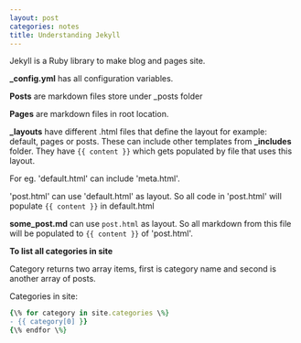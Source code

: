 ```yaml
---
layout: post
categories: notes
title: Understanding Jekyll
---
```


Jekyll is a Ruby library to make blog and pages site.

**_config.yml** has all configuration variables.

**Posts** are markdown files store under \_posts folder

**Pages** are markdown files in root location.

**_layouts** have different .html files that define the layout for example: default, pages or posts. These can include other templates from **_includes** folder. They have `{{ content }}` which gets populated by file that uses this layout. 

For eg. 'default.html' can include 'meta.html'.

'post.html' can use 'default.html' as layout. So all code in 'post.html' will populate `{{ content }}` in default.html

**some_post.md** can use `post.html` as layout. So all markdown from this file will be populated to `{{ content }}` of 'post.html'.

**To list all categories in site**

Category returns two array items, first is category name and second is another array of posts.

Categories in site:
```ruby
{\% for category in site.categories \%}
- {{ category[0] }}
{\% endfor \%}
```

